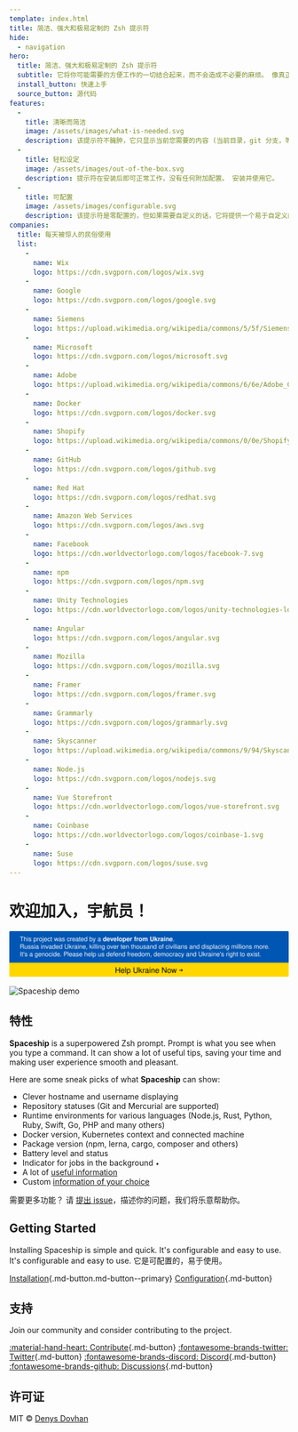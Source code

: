 ```yaml
---
template: index.html
title: 简洁、强大和极易定制的 Zsh 提示符
hide:
  - navigation
hero:
  title: 简洁、强大和极易定制的 Zsh 提示符
  subtitle: 它将你可能需要的方便工作的一切结合起来，而不会造成不必要的麻烦。 像真正的宇宙飞船一样。
  install_button: 快速上手
  source_button: 源代码
features:
  - 
    title: 清晰而简洁
    image: /assets/images/what-is-needed.svg
    description: 该提示符不臃肿，它只显示当前您需要的内容 (当前目录，git 分支，等等)。
  - 
    title: 轻松设定
    image: /assets/images/out-of-the-box.svg
    description: 提示符在安装后即可正常工作，没有任何附加配置。 安装并使用它。
  - 
    title: 可配置
    image: /assets/images/configurable.svg
    description: 该提示符是零配置的，但如果需要自定义的话，它将提供一个易于自定义的接口。
companies:
  title: 每天被惊人的民俗使用
  list:
    - 
      name: Wix
      logo: https://cdn.svgporn.com/logos/wix.svg
    - 
      name: Google
      logo: https://cdn.svgporn.com/logos/google.svg
    - 
      name: Siemens
      logo: https://upload.wikimedia.org/wikipedia/commons/5/5f/Siemens-logo.svg
    - 
      name: Microsoft
      logo: https://cdn.svgporn.com/logos/microsoft.svg
    - 
      name: Adobe
      logo: https://upload.wikimedia.org/wikipedia/commons/6/6e/Adobe_Corporate_logo.svg
    - 
      name: Docker
      logo: https://cdn.svgporn.com/logos/docker.svg
    - 
      name: Shopify
      logo: https://upload.wikimedia.org/wikipedia/commons/0/0e/Shopify_logo_2018.svg
    - 
      name: GitHub
      logo: https://cdn.svgporn.com/logos/github.svg
    - 
      name: Red Hat
      logo: https://cdn.svgporn.com/logos/redhat.svg
    - 
      name: Amazon Web Services
      logo: https://cdn.svgporn.com/logos/aws.svg
    - 
      name: Facebook
      logo: https://cdn.worldvectorlogo.com/logos/facebook-7.svg
    - 
      name: npm
      logo: https://cdn.svgporn.com/logos/npm.svg
    - 
      name: Unity Technologies
      logo: https://cdn.worldvectorlogo.com/logos/unity-technologies-logo.svg
    - 
      name: Angular
      logo: https://cdn.svgporn.com/logos/angular.svg
    - 
      name: Mozilla
      logo: https://cdn.svgporn.com/logos/mozilla.svg
    - 
      name: Framer
      logo: https://cdn.svgporn.com/logos/framer.svg
    - 
      name: Grammarly
      logo: https://cdn.svgporn.com/logos/grammarly.svg
    - 
      name: Skyscanner
      logo: https://upload.wikimedia.org/wikipedia/commons/9/94/Skyscanner_Logo_LockupHorizontal_SkyBlue_RGB.svg
    - 
      name: Node.js
      logo: https://cdn.svgporn.com/logos/nodejs.svg
    - 
      name: Vue Storefront
      logo: https://cdn.worldvectorlogo.com/logos/vue-storefront.svg
    - 
      name: Coinbase
      logo: https://cdn.worldvectorlogo.com/logos/coinbase-1.svg
    - 
      name: Suse
      logo: https://cdn.svgporn.com/logos/suse.svg
---
```


# 欢迎加入，宇航员！

[![SWUbanner](https://raw.githubusercontent.com/vshymanskyy/StandWithUkraine/main/banner-direct-single.svg)](https://stand-with-ukraine.pp.ua)

<div class="terminal-demo">
  <script id="asciicast-513451" src="https://asciinema.org/a/513451.js" data-autoplay="true" data-loop="true" data-preload="true" async></script>
  <noscript>
    <object class="asciicast" type="image/svg+xml" data="/assets/images/spaceship-demo.svg">
      <img src="/assets/images/spaceship-demo.gif" alt="Spaceship demo" />
    </object>
  </noscript>
</div>

## 特性

**Spaceship** is a superpowered Zsh prompt. Prompt is what you see when you type a command. It can show a lot of useful tips, saving your time and making user experience smooth and pleasant.

Here are some sneak picks of what **Spaceship** can show:

- Clever hostname and username displaying
- Repository statuses (Git and Mercurial are supported)
- Runtime environments for various languages (Node.js, Rust, Python, Ruby, Swift, Go, PHP and many others)
- Docker version, Kubernetes context and connected machine
- Package version (npm, lerna, cargo, composer and others)
- Battery level and status
- Indicator for jobs in the background `✦`
- A lot of [useful information](/sections)
- Custom [information of your choice](/advanced/creating-section)

需要更多功能？ 请 [提出 issue](https://github.com/spaceship-prompt/spaceship-prompt/issues/new/choose)，描述你的问题，我们将乐意帮助你。

## Getting Started

Installing Spaceship is simple and quick. It's configurable and easy to use. It's configurable and easy to use. 它是可配置的，易于使用。

[Installation](/getting-started ""){.md-button.md-button--primary} [Configuration](/config/intro ""){.md-button}

## 支持

Join our community and consider contributing to the project.

[:material-hand-heart: Contribute](/contribute ""){.md-button} [:fontawesome-brands-twitter: Twitter](https//twitter.com/SpaceshipPrompt ""){.md-button} [:fontawesome-brands-discord: Discord](https://discord.gg/NTQWz8Dyt9 ""){.md-button} [:fontawesome-brands-github: Discussions](https://github.com/spaceship-prompt/spaceship-prompt/discussions/ ""){.md-button}

## 许可证

MIT © [Denys Dovhan](http://denysdovhan.com)

